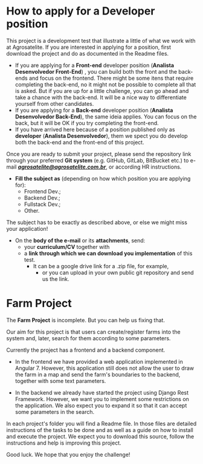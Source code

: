 # How to apply for a Developer position

This project is a development test that illustrate a little of what we work with at Agrosatelite.
If you are interested in applying for a position, first download the project and do as documented in the Readme files.

- If you are applying for a **Front-end** developer position (**Analista Desenvolvedor Front-End**) , you can build both the front and the back-ends and focus on the frontend. There might be some itens that require completing the back-end, no it might not be possible to complete all that is asked. But if you are up for a little challenge, you can go ahead and take a chance with the back-end. It will be a nice way to differentiate yourself from other candidates.
- If you are applying for a **Back-end** developer position (**Analista Desenvolvedor Back-End**), the same ideia applies. You can focus on the back, but it will be OK if you try completing the front-end.
- If you have arrived here because of a position published only as **developer** (**Analista Desenvolvedor**), them we spect you do develop both the back-end and the front-end of this project.

Once you are ready to submit your project, please send the repository link through your preferred **Git system** (e.g. GitHub, GitLab, BitBucket etc.) to e-mail _**agrosatelite@agrosatelite.com.br**_, or according HR instructions.

- **Fill the subject as** (depending on how which position you are applying for):
  - Frontend Dev.;
  - Backend Dev.;
  - Fullstack Dev.;
  - Other.

The subject has to be exactly as described above, or else we might miss your application!

- On the **body of the e-mail** or its **attachments**, send:
  - your **curriculum/CV** together with
  - a **link through which we can download you implementation** of this test.
    - It can be a google drive link for a .zip file, for example,
      - or you can upload in your own public git repository and send us the link.

# Farm Project

The **Farm Project** is incomplete. But you can help us fixing that.

Our aim for this project is that users can create/register farms into the system and, later, search for them according to some parameters.

Currently the project has a frontend and a backend component.

- In the frontend we have provided a web application implemented in Angular 7. However, this application still does not allow the user to draw the farm in a map and send the farm's boundaries to the backend, together with some text parameters.

- In the backend we already have started the project using Django Rest Framework. However, we want you to implement some restrictions on the application. We also expect you to expand it so that it can accept some parameters in the search.

In each project's folder you will find a Readme file. In those files are detailed instructions of the tasks to be done and as well as a guide on how to install and execute the project.
We expect you to download this source, follow the instructions and help is improving this project.

Good luck. We hope that you enjoy the challenge!
